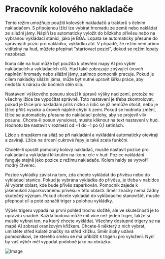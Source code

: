 # Pracovník kolového nakladače


Tento režim umožňuje použití kolových nakladačů a traktorů s čelním nakladačem. 
S připojenou lžící lze vybírat hromadu ze země nebo nakládat ze silážní jámy.
Náplň lze automaticky vyložit do blízkého přívěsu nebo na vybranou vykládací stanici, jako je BGA.
Lopata se automaticky přesune do správných pozic pro nakládku, vykládku atd.
V případě, že režim není přímo viditelný na hud, můžete přepínat "startovací pozici", dokud se režim lopaty nezobrazí.

Ikona cíle na hud může být použita k otevření mapy AI pro výběr nakládacích a vykládacích cílů.
Hud také zobrazuje zbývající úroveň naplnění hromady nebo silážní jámy, zatímco pomocník pracuje.
Pokud je cílem nakládky silážní jáma, může být nutné upravit šířku práce, aby nedošlo k nárazu do bočních stěn sila.

Nastavení výškového posunu slouží k úpravě výšky nad zemí, protože ne všechny lžíce lze vypočítat správně. 
Toto nastavení je třeba zkontrolovat, pokud je lžíce pro nakládání příliš nízko a řidič se již nemůže otočit, nebo je lžíce příliš vysoko a úroveň náplně chybí k zemi.
Pokud se hodnota změní, lžíce se automaticky přesune do nakládací polohy, aby se projevil vliv posunu.
Chcete-li posun vynulovat, musíte kliknout na text nastavení v hud. Hodnotu lze nastavit v rozmezí od +1 do -1 po 0,1 setinách.

Lžíce s drapákem na siláž se při nakládání a vykládání automaticky otevírají a zavírají.
Lžíce na drcení cukrové řepy je také zcela funkční.



Chcete-li spustit pomocný kolový nakladač, musíte nastavit pozice pro nakládání a vykládání kliknutím na ikonu cíle v hud.
Pozice nakládání funguje stejně jako pozice z režimu nakladače. Kolem haldy se vytvoří modrý čtverec.

Pozice vykládky závisí na tom, zda chcete vykládat do přívěsu nebo do vykládací stanice.
Pokud je vybrána vykládka do přívěsu, je třeba v nabídce AI vybrat oblast, kde bude přívěs zaparkován.
Pomocník zajede k jakémukoli zaparkovanému přívěsu v této oblasti. Směr značky nemá žádný skutečný význam.
Pokud chcete vykládat do vykládacího stanoviště, musíte přepnout cíl a poté označit triger s polohou vykládky.



Výběr trigeru vypadá na první pohled trochu složitě, ale ve skutečnosti je to opravdu snadné.
Každá budova může mít více než jeden triger, takže si musíte vybrat ten, na který chcete vykládat.
Všechny dostupné trigery se na mapě AI zobrazí oranžovým křížkem.
Chcete-li některý z nich vybrat, umístěte střed kulaté značky na střed křížku.
Směr šipky udává pomocníkovi, ze kterého směru se má přiblížit k trigeru pro vyložení.
Nyní by váš výběr měl vypadat podobně jako na obrázku.


![Image](images/shovelloadertrigger_0_0_830_610.png)

